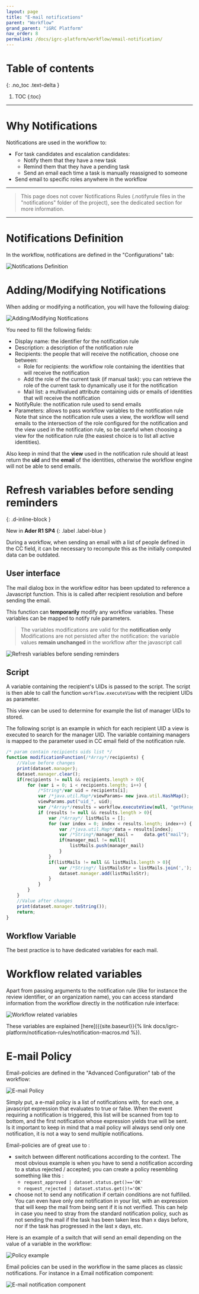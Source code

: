 ```yaml
---
layout: page
title: "E-mail notifications"
parent: "Workflow"
grand_parent: "iGRC Platform"
nav_order: 8
permalink: /docs/igrc-platform/workflow/email-notification/
---
```


# Table of contents
{: .no_toc .text-delta }

1. TOC
{:toc}
---

# Why Notifications  

Notifications are used in the workflow to:  

- For task candidates and escalation candidates:  
  - Notify them that they have a new task
  - Remind them that they have a pending task
  - Send an email each time a task is manually reassigned to someone
- Send email to specific roles anywhere in the workflow

---

> This page does not cover Notifications Rules (.notifyrule files in the "notifications" folder of the project), see the dedicated section for more information.

---

# Notifications Definition

In the workflow, notifications are defined in the "Configurations" tab:  

![Notifications Definition](../images/notifications_definition.png "Notifications Definition")

# Adding/Modifying Notifications

When adding or modifying a notification, you will have the following dialog:  

![Adding/Modifying Notifications](../images/notification_new.png "Adding/Modifying Notifications")

You need to fill the following fields:  

- Display name: the identifier for the notification rule
- Description: a description of the notification rule
- Recipients: the people that will receive the notification, choose one between:  
  - Role for recipients: the workflow role containing the identities that will receive the notification
  - Add the role of the current task (if manual task): you can retrieve the role of the current task to dynamically use it for the notification
  - Mail list: a multivalued attribute containing uids or emails of identities that will receive the notification  
- NotifyRule: the notification rule used to send emails
- Parameters: allows to pass workflow variables to the notification rule
Note that since the notification rule uses a view, the workflow will send emails to the intersection of the role configured for the notification and the view used in the notification rule, so be careful when choosing a view for the notification rule (the easiest choice is to list all active identities).  

Also keep in mind that the **view** used in the notification rule should at least return the **uid** and the **email** of the identities, otherwise the workflow engine will not be able to send emails.  

# Refresh variables before sending reminders
{: .d-inline-block }

New in **Ader R1 SP4**
{: .label .label-blue }

During a workflow, when sending an email with a list of people defined in the CC field, it can be necessary to recompute this as the initially computed data can be outdated.

## User interface

The mail dialog box in the workflow editor has been updated to reference a Javascript function. This is is called after recipient resolution and before sending the email.

This function can **temporarily** modify any workflow variables. These variables can be mapped to notify rule parameters.  

> The variables modifications are valid for the **notification only**  
> Modifications are not persisted after the notification: the variable values **remain unchanged** in the workflow after the javascript call

![Refresh variables before sending reminders](../images/Be_able_to_refresh_variables_before_sending_reminders.png "Refresh variables before sending reminders")

## Script

A variable containing the recipient's UIDs is passed to the script. The script is then able to call the function `workflow.executeView` with the recipient UIDs as parameter.

This view can be used to determine for example the list of manager UIDs to stored.

The following script is an example in which for each recipient UID a view is executed to search for the manager UID. The variable containing managers is mapped to the parameter used in CC email field of the notification rule.

```js  
/* param contain recipients uids list */
function modificationFunction(/*Array*/recipients) {
	//Value before changes
	print(dataset.manager);
	dataset.manager.clear();
	if(recipients != null && recipients.length > 0){
		for (var i = 0; i < recipients.length; i++) {
			/*String*/var uid = recipients[i];
			var /*java.util.Map*/viewParams= new java.util.HashMap();
			viewParams.put("uid_", uid);
			var /*Array*/results = workflow.executeView(null, "getManagers", viewParams);
			if (results != null && results.length > 0){
				var /*Array*/ listMails = [];
				for (var index = 0; index < results.length; index++) {
					var /*java.util.Map*/data = results[index];
					var /*String*/manager_mail = 	data.get("mail");
					if(manager_mail != null){
						listMails.push(manager_mail)
					}
				}
				if(listMails != null && listMails.length > 0){
					var /*String*/ listMailsStr = listMails.join(',');
					dataset.manager.add(listMailsStr);
				}
			}
		}
	}
	//Value after changes
	print(dataset.manager.toString());
	return;
}
```

## Workflow Variable

The best practice is to have dedicated variables for each mail.

# Workflow related variables

Apart from passing arguments to the notification rule (like for instance the review identifier, or an organization name), you can access standard information from the workflow directly in the notification rule interface:  

![Workflow related variables ](../images/task_url.png "Workflow related variables ")  

These variables are explained [here]({{site.baseurl}}{% link docs/igrc-platform/notification-rules/notification-macros.md %}).  

# E-mail Policy

Email-policies are defined in the "Advanced Configuration" tab of the workflow:  

![E-mail Policy](../images/email_policy.png "E-mail Policy")  

Simply put, a e-mail policy is a list of notifications with, for each one, a javascript expression that evaluates to true or false. When the event requiring a notification is triggered, this list will be scanned from top to bottom, and the first notification whose expression yields true will be sent. Is it important to keep in mind that a mail policy will always send only one notification, it is not a way to send multiple notifications.  

Email-policies are of great use to :  

- switch between different notifications according to the context. The most obvious example is when you have to send a notification according to a status rejected / accepted; you can create a policy resembling something like this :  
  - `request_approved | dataset.status.get()=='OK'`
  - `request_rejected | dataset.status.get()!='OK'`
- choose not to send any notification if certain conditions are not fulfilled. You can even have only one notification in your list, with an expression that will keep the mail from being sent if it is not verified. This can help in case you need to stray from the standard notification policy, such as not sending the mail if the task has been taken less than x days before, nor if the task has progressed in the last x days, etc.  

Here is an example of a switch that will send an email depending on the value of a variable in the workflow:  

![Policy example](../images/policy_example.png "Policy example")  

Email policies can be used in the workflow in the same places as classic notifications. For instance in a Email notification component:  

![E-mail notification component](../images/email_notification_component.png "E-mail notification component")
